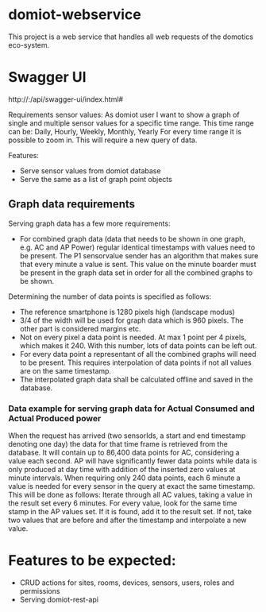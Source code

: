# domiot-webservice
This project is a web service that handles all web requests of the domotics eco-system.

# Swagger UI
http://<host>:<port>/api/swagger-ui/index.html#

Requirements sensor values:
As domiot user I want to show a graph of single and multiple sensor values for a specific time range.
This time range can be: Daily, Hourly, Weekly, Monthly, Yearly
For every time range it is possible to zoom in. This will require a new query of data.

Features:
* Serve sensor values from domiot database
* Serve the same as a list of graph point objects

## Graph data requirements
Serving graph data has a few more requirements:
* For combined graph data (data that needs to be shown in one graph, e.g. AC and AP Power) regular identical timestamps with values need to be present. 
The P1 sensorvalue sender has an algorithm that makes sure that every minute a value is sent.
This value on the minute boarder must be present in the graph data set in order for all the combined graphs to be shown.

Determining the number of data points is specified as follows:
* The reference smartphone is 1280 pixels high (landscape modus)
* 3/4 of the width will be used for graph data which is 960 pixels. The other part is considered margins etc.
* Not on every pixel a data point is needed. At max 1 point per 4 pixels, which makes it 240. With this number, lots of data points can be left out. 
* For every data point a representant of all the combined graphs will need to be present. This requires interpolation of data points if not all values are on the same timestamp.
* The interpolated graph data shall be calculated offline and saved in the database. 

### Data example for serving graph data for Actual Consumed and Actual Produced power
When the request has arrived (two sensorIds, a start and end timestamp denoting one day) the data for that time frame is retrieved from the database. It will contain up to 86,400 data points for AC, considering a value each second. AP will have significantly fewer data points while data is only produced at day time with addition of the inserted zero values at minute intervals. 
When requiring only 240 data points, each 6 minute a value is needed for every sensor in the query at exact the same timestamp.
This will be done as follows:
Iterate through all AC values, taking a value in the result set every 6 minutes. For every value, look for the same time stamp in the AP values set. If it is found, add it to the result set. If not, take two values that are before and after the timestamp and interpolate a new value. 

# Features to be expected:
* CRUD actions for sites, rooms, devices, sensors, users, roles and permissions
* Serving domiot-rest-api
